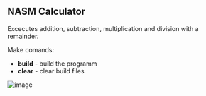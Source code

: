 ## NASM Calculator
Excecutes addition, subtraction, multiplication and division with a remainder.

Make comands:
* **build** - build the programm
* **clear** - clear build files

![image](https://user-images.githubusercontent.com/46642788/195494645-74e105d3-9b53-4418-8d70-53bbe9d06426.png)
